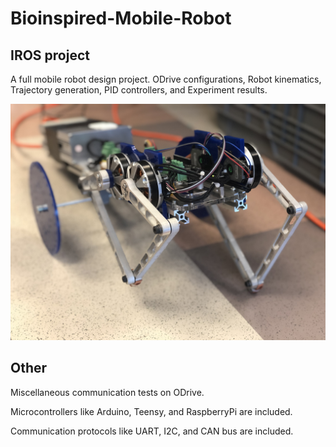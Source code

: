 # Bioinspired-Mobile-Robot

## IROS project

A full mobile robot design project. ODrive configurations, Robot kinematics, Trajectory generation, PID controllers, and Experiment results.

![alt text](https://github.com/holyhenry/Bioinspired-Mobile-Robot/blob/master/IMG_8668.jpeg "IROS demo pic")


## Other

Miscellaneous communication tests on ODrive.

Microcontrollers like Arduino, Teensy, and RaspberryPi are included.

Communication protocols like UART, I2C, and CAN bus are included.

